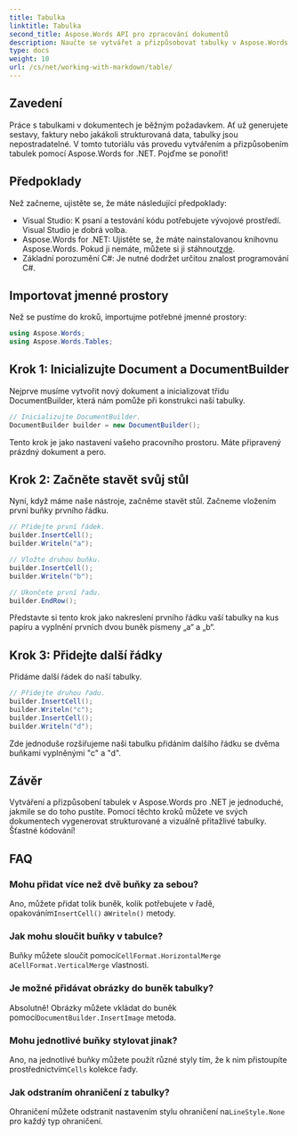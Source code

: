```yaml
---
title: Tabulka
linktitle: Tabulka
second_title: Aspose.Words API pro zpracování dokumentů
description: Naučte se vytvářet a přizpůsobovat tabulky v Aspose.Words pro .NET pomocí tohoto podrobného průvodce. Ideální pro generování strukturovaných a vizuálně přitažlivých dokumentů.
type: docs
weight: 10
url: /cs/net/working-with-markdown/table/
---
```

## Zavedení

Práce s tabulkami v dokumentech je běžným požadavkem. Ať už generujete sestavy, faktury nebo jakákoli strukturovaná data, tabulky jsou nepostradatelné. V tomto tutoriálu vás provedu vytvářením a přizpůsobením tabulek pomocí Aspose.Words for .NET. Pojďme se ponořit!

## Předpoklady

Než začneme, ujistěte se, že máte následující předpoklady:

- Visual Studio: K psaní a testování kódu potřebujete vývojové prostředí. Visual Studio je dobrá volba.
-  Aspose.Words for .NET: Ujistěte se, že máte nainstalovanou knihovnu Aspose.Words. Pokud ji nemáte, můžete si ji stáhnout[zde](https://releases.aspose.com/words/net/).
- Základní porozumění C#: Je nutné dodržet určitou znalost programování C#.

## Importovat jmenné prostory

Než se pustíme do kroků, importujme potřebné jmenné prostory:

```csharp
using Aspose.Words;
using Aspose.Words.Tables;
```

## Krok 1: Inicializujte Document a DocumentBuilder

Nejprve musíme vytvořit nový dokument a inicializovat třídu DocumentBuilder, která nám pomůže při konstrukci naší tabulky.

```csharp
// Inicializujte DocumentBuilder.
DocumentBuilder builder = new DocumentBuilder();
```

Tento krok je jako nastavení vašeho pracovního prostoru. Máte připravený prázdný dokument a pero.

## Krok 2: Začněte stavět svůj stůl

Nyní, když máme naše nástroje, začněme stavět stůl. Začneme vložením první buňky prvního řádku.

```csharp
// Přidejte první řádek.
builder.InsertCell();
builder.Writeln("a");

// Vložte druhou buňku.
builder.InsertCell();
builder.Writeln("b");

// Ukončete první řadu.
builder.EndRow();
```

Představte si tento krok jako nakreslení prvního řádku vaší tabulky na kus papíru a vyplnění prvních dvou buněk písmeny „a“ a „b“.

## Krok 3: Přidejte další řádky

Přidáme další řádek do naší tabulky.

```csharp
// Přidejte druhou řadu.
builder.InsertCell();
builder.Writeln("c");
builder.InsertCell();
builder.Writeln("d");
```

Zde jednoduše rozšiřujeme naši tabulku přidáním dalšího řádku se dvěma buňkami vyplněnými "c" a "d".

## Závěr

Vytváření a přizpůsobení tabulek v Aspose.Words pro .NET je jednoduché, jakmile se do toho pustíte. Pomocí těchto kroků můžete ve svých dokumentech vygenerovat strukturované a vizuálně přitažlivé tabulky. Šťastné kódování!

## FAQ

### Mohu přidat více než dvě buňky za sebou?
 Ano, můžete přidat tolik buněk, kolik potřebujete v řadě, opakováním`InsertCell()` a`Writeln()` metody.

### Jak mohu sloučit buňky v tabulce?
 Buňky můžete sloučit pomocí`CellFormat.HorizontalMerge` a`CellFormat.VerticalMerge` vlastnosti.

### Je možné přidávat obrázky do buněk tabulky?
 Absolutně! Obrázky můžete vkládat do buněk pomocí`DocumentBuilder.InsertImage` metoda.

### Mohu jednotlivé buňky stylovat jinak?
 Ano, na jednotlivé buňky můžete použít různé styly tím, že k nim přistoupíte prostřednictvím`Cells` kolekce řady.

### Jak odstraním ohraničení z tabulky?
 Ohraničení můžete odstranit nastavením stylu ohraničení na`LineStyle.None` pro každý typ ohraničení.